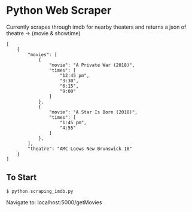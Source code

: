 # Python Web Scraper 
Currently scrapes through imdb for nearby theaters and returns a json of theatre -> (movie & showtime)

```
[
    {
        "movies": [
            {
                "movie": "A Private War (2018)", 
                "times": [
                    "12:45 pm", 
                    "3:30", 
                    "6:15", 
                    "9:00"
                ]
            }, 
            {
                "movie": "A Star Is Born (2018)", 
                "times": [
                    "1:45 pm", 
                    "4:55"
                ]
            },
        ],
		"theatre": "AMC Loews New Brunswick 18"
	}
]
```

## To Start

```
$ python scraping_imdb.py
```
Navigate to: localhost:5000/getMovies
